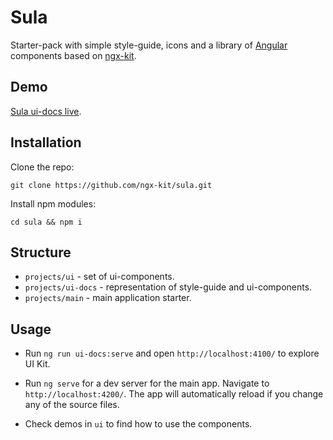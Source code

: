 # Sula

Starter-pack with simple style-guide, icons and a library of [Angular](https://angular.io) components based on [ngx-kit](https://ngx-kit.com).

## Demo

[Sula ui-docs live](https://sula.ngx-kit.com).

## Installation

Clone the repo:

`git clone https://github.com/ngx-kit/sula.git`

Install npm modules:

`cd sula && npm i`

## Structure

* `projects/ui` - set of ui-components.
* `projects/ui-docs` - representation of style-guide and ui-components.
* `projects/main` - main application starter.

## Usage

* Run `ng run ui-docs:serve` and open `http://localhost:4100/` to explore UI Kit.

* Run `ng serve` for a dev server for the main app. Navigate to `http://localhost:4200/`. The app will automatically reload if you change any of the source files.  

* Check demos in `ui` to find how to use the components. 
